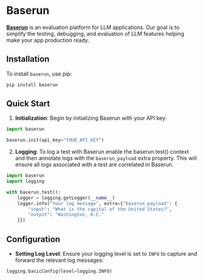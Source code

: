 # Baserun

**[Baserun](https://baserun.ai)** is an evaluation platform for LLM applications. Our goal is to simplify the testing, debugging, and evaluation of LLM features helping make your app production ready.

## Installation

To install `baserun`, use pip:

```bash
pip install baserun
```

## Quick Start

1. **Initialization**: Begin by initializing Baserun with your API key:

```python
import baserun

baserun.init(api_key="YOUR_API_KEY")
```

2. **Logging**: To log a test with Baserun enable the baserun.test() context and then annotate logs with the `baserun_payload` extra property. This will ensure all logs associated with a test are correlated in Baserun. 

```python
import baserun
import logging

with baserun.test():
    logger = logging.getLogger(__name__)
    logger.info("Your log message", extra={"baserun_payload": {
        "input": "What is the capital of the United States?",
        "output": "Washington, D.C."
    }})
```

## Configuration

- **Setting Log Level**: Ensure your logging level is set to `INFO` to capture and forward the relevant log messages:

```python
logging.basicConfig(level=logging.INFO)
```
